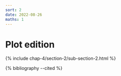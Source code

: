 ```yaml
---
sort: 2
date: 2022-08-26
maths: 1
---
```


# Plot edition

{% include chap-4/section-2/sub-section-2.html %}

{% bibliography --cited %}

